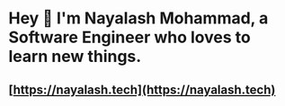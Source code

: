 # Hey 👋 I'm Nayalash Mohammad, a Software Engineer who loves to learn new things.

## [https://nayalash.tech](https://nayalash.tech)
